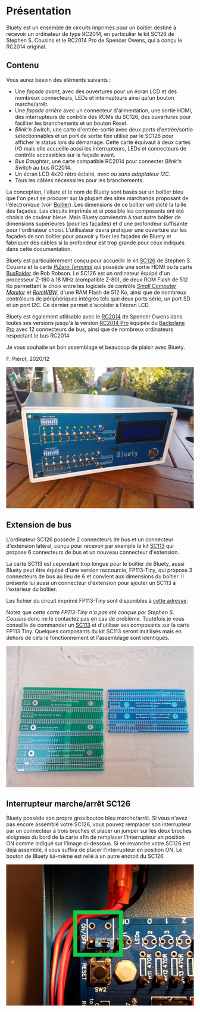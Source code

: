 # Présentation<A id="a2"></A>

Bluety est un ensemble de circuits imprimés pour un boîtier destiné à recevoir un ordinateur de type RC2014, en particulier le kit SC126 de Stephen S. Cousins et le RC2014 Pro de Spencer Owens, qui a conçu le RC2014 original.

## Contenu<A id="a3"></A>

Vous aurez besoin des éléments suivants :

- Une *façade avant*, avec des ouvertures pour un écran LCD et des nombreux connecteurs, LEDs et interrupteurs ainsi qu'un bouton marche/arrêt.
- Une *façade arrière* avec un connecteur d'alimentation, une sortie HDMI, des interrupteurs de contrôle des ROMs du SC126, des ouvertures pour faciliter les branchements et un bouton Reset.
- *Blink'n Switch*, une carte d'entrée-sortie avec deux ports d'entrée/sortie sélectionnables et un port de sortie fixe utilisé par le SC126 pour afficher le status lors du démarrage. Cette carte équivaut à deux cartes I/O mais elle accueille aussi les interrupteurs, LEDs et connecteurs de contrôle accessibles sur la façade avant.
- *Bus Daughter*, une carte compatible RC2014 pour connecter *Blink'n Switch* au bus RC2014.
- Un écran LCD 4x20 rétro éclairé, *avec ou sans adaptateur I2C*.
- Tous les câbles nécessaires pour les branchements.

La conception, l'allure et le nom de Bluety sont basés sur un boîtier bleu que l'on peut se procurer sur la plupart des sites marchands proposant de l'électronique (voir [Boitier](#boîtier)). Les dimensions de ce boîtier ont dicté la taille des façades. Les circuits imprimés et si possible les composants ont été choisis de couleur bleue. Mais Bluety conviendra à tout autre boîtier de dimensions supérieures (pour les façades) et d'une profondeur suffisante pour l'ordinateur choisi. L'utilisateur devra pratiquer une ouverture sur les façades de son boîtier pour pouvoir y fixer les façades de Bluety et fabriquer des câbles si la profondeur est trop grande pour ceux indiqués dans cette documentation.

Bluety est particulièrement conçu pour accueillir le kit [SC126](https://www.tindie.com/products/tindiescx/sc126-z180-sbc-motherboard-kit/) de Stephen S. Cousins et la carte *[PiZero Terminal](https://www.tindie.com/products/semachthemonkey/raspberry-pi-zero-serial-terminal-for-rc2014/?pt=ac_prod_search)* qui possède une sortie HDMI ou la carte [BusRaider](https://www.tindie.com/products/robdobson/play-retro-games-rc2014-graphics-kit/) de Rob Robson. Le SC126 est un ordinateur équipé d'un processeur Z-180 à 18 MHz (compatible Z-80), de deux ROM Flash de 512 Ko permettant le choix entre les logiciels de contrôle [*Small Computer Monitor*](https://smallcomputercentral.wordpress.com/small-computer-monitor/) et [*RomWBW*](https://github.com/wwarthen/RomWBW), d'une RAM Flash de 512 Ko, ainsi que de nombreux contrôleurs de périphériques intégrés tels que deux ports série, un port SD et un port I2C. Ce dernier permet d'accéder à l'écran LCD.

Bluety est également utilisable avec le [RC2014](https://www.tindie.com/stores/Semachthemonkey/) de Spencer Owens dans toutes ses versions jusqu'à la version [RC2014 Pro](https://www.tindie.com/products/Semachthemonkey/backplane-pro-for-rc2014-z80-homebrew-computer/) équipée du [Backplane Pro](https://www.tindie.com/products/Semachthemonkey/backplane-pro-for-rc2014-z80-homebrew-computer/) avec 12 connecteurs de bus, ainsi que de nombreux ordinateurs respectant le bus RC2014

Je vous souhaite un bon assemblage et beaucoup de plaisir avec Bluety.

F. Piérot, 2020/12

<img src="Pictures/finished.jpg" alt="Bluety terminé" />

## Extension de bus<A id="a4"></A>

L'ordinateur SC126 possède 2 connecteurs de bus et un connecteur d'extension latéral, conçu pour recevoir par exemple le kit [SC113](https://www.tindie.com/products/tindiescx/sc113-modular-backplane-kit-for-rc2014/?pt=ac_prod_search) qui propose 6 connecteurs de bus et un nouveau connecteur d'extension.

La carte SC113 est cependant trop longue pour le boîtier de Bluety, aussi Bluety peut être équipé d'une version raccourcie, FP113-Tiny, qui propose 3 connecteurs de bus au lieu de 6 et convient aux dimensions du boîtier. Il présente lui aussi un connecteur d'extension pour ajouter un SC113 à l'extérieur du boîtier.

Les fichier du circuit imprimé FP113-Tiny sont disponibles à [cette adresse](https://oshwlab.com/bkg2018/sc113-t).

Notez que *cette carte FP113-Tiny n'a pas été conçue par Stephen S. Cousins* donc ne le contactez pas en cas de problème. Toutefois je vous conseille de commander un [SC113](https://www.tindie.com/products/tindiescx/sc113-modular-backplane-kit-for-rc2014/) et d'utiliser ses composants sur la carte FP113 Tiny. Quelques composants du kit SC113 seront inutilisés mais en dehors de cela le fonctionnement et l'assemblage sont identiques.

<img src="Pictures/SC113tiny.jpg" alt="SC113 à côté de FP113 Tiny" style="zoom: 50%;" />

## Interrupteur marche/arrêt SC126<A id="a5"></A>

Bluety possède son propre gros bouton bleu marche/arrêt. Si vous n'avez pas encore assemblé votre SC126, vous pouvez remplacer son interrupteur par un connecteur à trois broches et placer un jumper sur les deux broches éloignées du bord de la carte afin de remplacer l'interrupteur en position ON comme indiqué sur l'image ci-dessous. Si en revanche votre SC126 est déjà assemblé, il vous suffira de placer l'interrupteur en position ON. Le bouton de Bluety lui-même est relié à un autre endroit du SC126.

<img src="Pictures/97-contact.jpg" alt="Remplacement on/off" style="zoom:50%;" />
